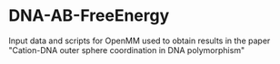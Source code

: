 # DNA-AB-FreeEnergy
Input data and scripts for OpenMM used to obtain results in the paper "Cation-DNA outer sphere coordination in DNA polymorphism"
